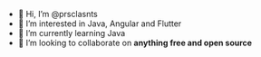 - 👋 Hi, I’m @prsclasnts
- 👀 I’m interested in Java, Angular and Flutter
- 🌱 I’m currently learning Java
- 💞️ I’m looking to collaborate on **anything free and open source**

<!---
prsclasnts/prsclasnts is a ✨ special ✨ repository because its `README.md` (this file) appears on your GitHub profile.
You can click the Preview link to take a look at your changes.
--->
